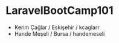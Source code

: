# LaravelBootCamp101

- Kerim Çağlar / Eskişehir / kcaglarr
- Hande Meşeli / Bursa     / handemeseli

